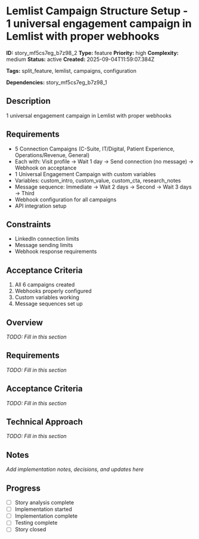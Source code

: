 # Lemlist Campaign Structure Setup - 1 universal engagement campaign in Lemlist with proper webhooks

**ID:** story_mf5cs7eg_b7z98_2
**Type:** feature
**Priority:** high
**Complexity:** medium
**Status:** active
**Created:** 2025-09-04T11:59:07.384Z

**Tags:** split_feature, lemlist, campaigns, configuration

**Dependencies:** story_mf5cs7eg_b7z98_1

## Description
1 universal engagement campaign in Lemlist with proper webhooks

## Requirements
- 5 Connection Campaigns (C-Suite, IT/Digital, Patient Experience, Operations/Revenue, General)
- Each with: Visit profile → Wait 1 day → Send connection (no message) → Webhook on acceptance
- 1 Universal Engagement Campaign with custom variables
- Variables: custom_intro, custom_value, custom_cta, research_notes
- Message sequence: Immediate → Wait 2 days → Second → Wait 3 days → Third
- Webhook configuration for all campaigns
- API integration setup

## Constraints
- LinkedIn connection limits
- Message sending limits
- Webhook response requirements

## Acceptance Criteria
1. All 6 campaigns created
2. Webhooks properly configured
3. Custom variables working
4. Message sequences set up

## Overview
_TODO: Fill in this section_

## Requirements
_TODO: Fill in this section_

## Acceptance Criteria
_TODO: Fill in this section_

## Technical Approach
_TODO: Fill in this section_

## Notes
_Add implementation notes, decisions, and updates here_

## Progress
- [ ] Story analysis complete
- [ ] Implementation started
- [ ] Implementation complete
- [ ] Testing complete
- [ ] Story closed
